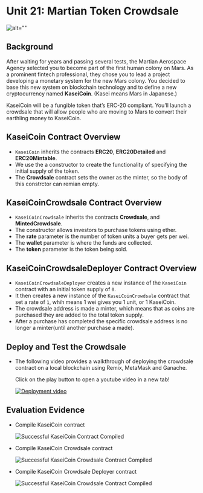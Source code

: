# Unit 21: Martian Token Crowdsale

![alt=""](Images/application-image.png)

## Background

After waiting for years and passing several tests, the Martian Aerospace Agency selected you to become part of the first human colony on Mars. As a prominent fintech professional, they chose you to lead a project developing a monetary system for the new Mars colony. You decided to base this new system on blockchain technology and to define a new cryptocurrency named **KaseiCoin**. (Kasei means Mars in Japanese.)

KaseiCoin will be a fungible token that’s ERC-20 compliant. You’ll launch a crowdsale that will allow people who are moving to Mars to convert their earthling money to KaseiCoin.

## KaseiCoin Contract Overview 
- `KaseiCoin` inherits the contracts **ERC20**, **ERC20Detailed** and **ERC20Mintable**. 
- We use the a constructor to create the functionality of specifying the initial supply of the token. 
- The **Crowdsale** contract sets the owner as the minter, so the body of this constrctor can remian empty.  

## KaseiCoinCrowdsale Contract Overview 
- `KaseiCoinCrowdsale` inherits the contracts **Crowdsale**, and **MintedCrowdsale**. 
- The constructor allows investors to purchase tokens using ether. 
- The **rate** parameter is the number of token units a buyer gets per wei.
- The **wallet** parameter is where the funds are collected.
- The **token** parameter is the token being sold. 

## KaseiCoinCrowdsaleDeployer Contract Overview 
- `KaseiCoinCrowdsaleDeployer` creates a new instance of the `KaseiCoin` contract with an initial token supply of `0`.
- It then creates a new instance of the `KaseiCoinCrowdsale` contract that set a rate of `1`, whih means 1 wei gives you 1 unit, or 1 KaseiCoin. 
- The crowdsale address is made a minter, which means that as coins are purchased they are added to the total token supply. 
- After a purchase has completed the specific crowdsale address is no longer a minter(until another purchase a made). 

## Deploy and Test the Crowdsale
- The following video provides a walkthrough of deploying the crowdsale contract on a local blockchain using Remix, MetaMask and Ganache.
    
    Click on the play button to open a youtube video in a new tab!

    [![Deployment video](Images/play_me.png)](https://youtu.be/Ioh3fxh_dXw)

## Evaluation Evidence
- Compile KaseiCoin contract

    ![Successful KaseiCoin Contract Compiled](Images/kaseicoin_compile_success.png)

- Compile KaseiCoin Crowdsale contract

    ![Successful KaseiCoin Crowdsale Contract Compiled](Images/crowdsale_compile_success.png)

- Compile KaseiCoin Crowdsale Deployer contract

    ![Successful KaseiCoin Crowdsale Contract Compiled](Images/crowdsaledeployer_compile_success.png)